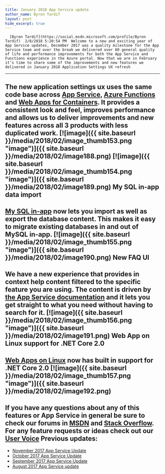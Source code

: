 ```yaml
---
title: January 2018 App Service update
author_name: Byron Tardif
layout: post
hide_excerpt: true
---
```

      [Byron Tardif](https://social.msdn.microsoft.com/profile/Byron Tardif)  2/8/2018 5:20:54 PM  Welcome to a new and exciting year of App Service updates, December 2017 was a quality milestone for the App Service team and over the break we delivered over 60 general quality of life and performance improvements for both the App Service and Functions experience in the Azure portal. Now that we are in February it’s time to share some of the improvements and new features we delivered in January 2018 Application Settings UX refresh
-------------------------------

 The new application settings ux uses the same code base across [App Service](https://azure.microsoft.com/en-us/services/app-service/), [Azure Functions](https://azure.microsoft.com/en-us/services/functions/) and [Web Apps for Containers](https://azure.microsoft.com/en-us/services/app-service/containers/). It provides a consistent look and feel, improves performance and allows us to deliver improvements and new features across all 3 products with less duplicated work.    [![image]({{ site.baseurl }}/media/2018/02/image_thumb153.png "image")]({{ site.baseurl }}/media/2018/02/image188.png) [![image]({{ site.baseurl }}/media/2018/02/image_thumb154.png "image")]({{ site.baseurl }}/media/2018/02/image189.png)    My SQL in-app data import
-------------------------

 [My SQL in-app](https://blogs.msdn.microsoft.com/appserviceteam/2017/03/06/announcing-general-availability-for-mysql-in-app/) now lets you import as well as export the database content. This makes it easy to migrate existing databases in and out of MySQL in-app. [![image]({{ site.baseurl }}/media/2018/02/image_thumb155.png "image")]({{ site.baseurl }}/media/2018/02/image190.png) New FAQ UI
----------

 We have a new experience that provides in context help content filtered to the specific feature you are using. The content is driven by [the App Service documentation](https://docs.microsoft.com/en-us/azure/app-service/) and it lets you get straight to what you need without having to search for it. [![image]({{ site.baseurl }}/media/2018/02/image_thumb156.png "image")]({{ site.baseurl }}/media/2018/02/image191.png) Web App on Linux support for .NET Core 2.0
------------------------------------------

 [Web Apps on Linux](https://docs.microsoft.com/en-us/azure/app-service/containers/app-service-linux-intro) now has built in support for .NET Core 2.0 [![image]({{ site.baseurl }}/media/2018/02/image_thumb157.png "image")]({{ site.baseurl }}/media/2018/02/image192.png)
----------------------------------------------------------------------------------------------------------------------

 If you have any questions about any of this features or App Service in general be sure to check our forums in [MSDN](https://social.msdn.microsoft.com/Forums/en-US/home?forum=windowsazurewebsitespreview) and [Stack Overflow](https://stackoverflow.com/questions/tagged/azure-web-sites). For any feature requests or ideas check out our [User Voice](https://feedback.azure.com/forums/169385-web-apps-formerly-websites) Previous updates:
-----------------

  - [November 2017 App Service Update](https://blogs.msdn.microsoft.com/appserviceteam/2017/12/12/november-2017-app-service-update/)
 - [October 2017 App Service Update](https://blogs.msdn.microsoft.com/appserviceteam/2017/11/02/october-2017-app-service-update/)
 - [September 2017 App Service Update](https://blogs.msdn.microsoft.com/appserviceteam/2017/10/09/september-2017-app-service-update/)
 - [August 2017 App Service update](https://blogs.msdn.microsoft.com/appserviceteam/2017/09/13/august-2017-app-service-update/)
  [ ](https://feedback.azure.com/forums/169385-web-apps-formerly-websites)     